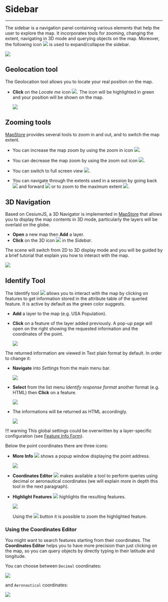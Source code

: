 # Sidebar
*********

The sidebar is a navigation panel containing various elements that help the user to explore the map. It incorporates tools for zooming, changing the extent, navigating in 3D mode and querying objects on the map. Moreover, the following icon <img src="../img/collapse.jpg" style="max-width:20px;"/> is used to expand/collapse the sidebar.

<img src="../img/side-bar-1.jpg" style="max-width:600px;" />

Geolocation tool
----------------

The Geolocation tool allows you to locate your real position on the map.

* **Click** on the *Locate me* icon <img src="../img/geolocation.jpg" style="max-width:20px;"/>. The icon will be highlighted in green and your position will be shown on the map.

  <img src="../img/position.jpg" style="max-width:500px;" />

Zooming tools
-------------

[MapStore](https://mapstore2.geo-solutions.it/mapstore/#/) provides several tools to zoom in and out, and to switch the map extent.

* You can increase the map zoom by using the zoom in icon <img src="../img/zoom-in.jpg" style="max-width:18px;"/>.

* You can decrease the map zoom by using the zoom out icon <img src="../img/zoom-out.jpg" style="max-width:18px;"/>.

* You can switch to full screen view <img src="../img/full-screen.jpg" style="max-width:18px;"/>.

* You can navigate through the extents used in a session by going back <img src="../img/back-extent.jpg" style="max-width:22px;"/> and forward <img src="../img/forward-extent.jpg" style="max-width:22px;"/> or to zoom to the maximum extent <img src="../img/max-extent.jpg" style="max-width:22px;"/>.

3D Navigation
-------------
Based on CesiumJS, a 3D Navigator is implemented in [MapStore](https://mapstore2.geo-solutions.it/mapstore/#/) that allows you to display the map contents in 3D mode, particularly the layers will be overlaid on the globe.

* **Open** a new map then **Add** a layer.
* **Click** on the 3D icon <img src="../img/3D-icon.jpg" style="max-width:22px;"/> in the *Sidebar*.

The scene will switch from 2D to 3D display mode and you will be guided by a brief tutorial that explain you how to interact with the map.

<img src="../img/3D-mode.jpg" style="max-width:600px;" />

Identify Tool
-------------

The Identify tool  <img src="../img/identify.jpg" style="max-width:22px;"/> allows you to interact with the map by clicking on features to get information stored in the attribute table of the queried feature. It is active by default as the green color suggests.

* **Add** a layer to the map (e.g. USA Population).
* **Click** on a feature of the layer added previously. A pop-up page will open on the right showing the requested information and the coordinates of the point.

    <img src="../img/get_feature_info.png" />

The returned information are viewed in Text plain format by default. In order to change it:

* **Navigate** into *Settings* from the main menu bar.

    <img src="../img/settings.png" />

* **Select** from the list menu *Identify response format* another format (e.g. HTML) then **Click** on a feature.

    <img src="../img/info_formats.png" style="max-width:400px;"/>

* The informations will be returned as HTML accordingly.

    <img src="../img/html_info.png" />

!!! warning
    This global settings could be overwritten by a layer-specific configuration (see [Feature Info Form](layer-settings.md#feature-info-form)).

Below the point coordinates there are three icons:

* **More Info** <img src="../img/more_info_icon.png" style="max-width:25px;"/> shows a popup window displaying the point address.

    <img src="../img/more_info.png" />

* **Coordinates Editor** <img src="../img/coordinates_editor_icon.png" style="max-width:25px;"/> makes available a tool to perform queries using decimal or aeronautical coordinates (we will explain more in depth this tool in the next paragraph).

* **Highlight Features** <img src="../img/highlight_features_icon.png" style="max-width:25px;"/> highlights the resulting features.

    <img src="../img/highlight_features.png" />

    Using the <img src="../img/zoom-layer.jpg" style="max-width:25px;"/> button it is possible to zoom the highlighted feature.

### Using the Coordinates Editor

You might want to search features starting from their coordinates. The **Coordinates Editor** helps you to have more precision than just clicking on the map, so you can query objects by directly typing in their latitude and longitude.

You can choose between `Decimal` coordinates:

<img src="../img/decimal_coordinates_editor.gif" />

and `Aeronautical` coordinates:

<img src="../img/aeronautical_coordinates_editor.gif" />
